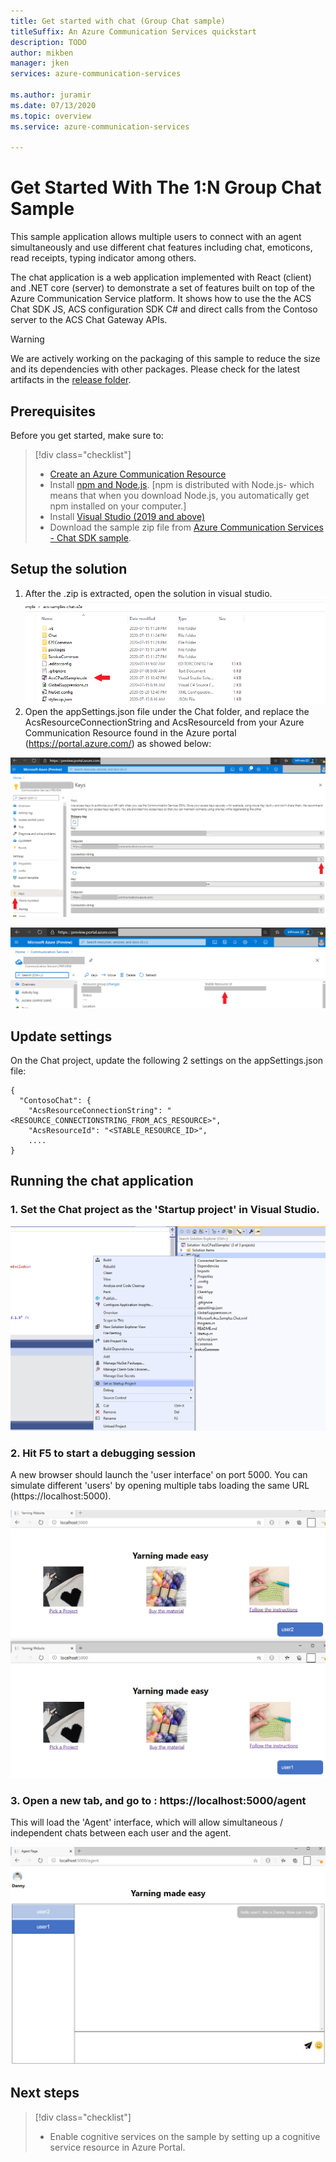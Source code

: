 ```yaml
---
title: Get started with chat (Group Chat sample)
titleSuffix: An Azure Communication Services quickstart
description: TODO
author: mikben    
manager: jken
services: azure-communication-services

ms.author: juramir
ms.date: 07/13/2020
ms.topic: overview
ms.service: azure-communication-services

---
```



# Get Started With The 1:N Group Chat Sample

This sample application allows multiple users to connect with an agent simultaneously and use different chat features including chat, emoticons, read receipts, typing indicator among others.

The chat application is a web application implemented with React (client) and .NET core (server) to demonstrate a set of features built on top of the Azure Communication Service platform. It shows how to use the the ACS Chat SDK JS, ACS configuration SDK C# and direct calls from the Contoso server to the ACS Chat Gateway APIs.   

> [!WARNING]
> We are actively working on the packaging of this sample to reduce the size and its dependencies with other packages. Please check for the latest artifacts in the [release folder](https://github.com/Azure/communication-preview/release).
>



## Prerequisites
Before you get started, make sure to:

> [!div class="checklist"]
> * [Create an Azure Communication Resource](https://review.docs.microsoft.com/en-us/azure/project-spool/quickstarts/create-a-communication-resource?branch=pr-en-us-104477)
> * Install [npm and Node.js](https://nodejs.org). [npm is distributed with Node.js- which means that when you download Node.js, you automatically get npm installed on your computer.]
> * Install [Visual Studio (2019 and above)](https://visualstudio.microsoft.com/vs/)
> * Download the sample zip file from [Azure Communication Services - Chat SDK sample](https://github.com/Azure/communication-preview/releases/download/0.1.147/acs-samples-chat-e2e.zip).


## Setup the solution
1. After the .zip is extracted, open the solution in visual studio.
![SolutionFile](../media/chat-group-sample-4.png)
2. Open the appSettings.json file under the Chat folder, and replace the AcsResourceConnectionString and AcsResourceId from your Azure Communication Resource found in the Azure portal (https://portal.azure.com/) as showed below:


![AcsResourceConnectionString](../media/chat-group-sample-0.png)

![AcsResourceId](../media/chat-group-sample-1.png)

## Update settings
On the Chat project, update the following 2 settings on the appSettings.json file:

```http
{
  "ContosoChat": {
    "AcsResourceConnectionString": "<RESOURCE_CONNECTIONSTRING_FROM_ACS_RESOURCE>",
    "AcsResourceId": "<STABLE_RESOURCE_ID>",
    ....
}
```


## Running the chat application
### 1. Set the Chat project as the 'Startup project' in Visual Studio.
![StartUp](../media/chat-group-sample-5.png) 

### 2. Hit F5 to start a debugging session

A new browser  should launch the 'user interface' on port 5000.
You can simulate different 'users' by opening multiple tabs loading the same URL (https://localhost:5000).


![ClientsScreen](../media/chat-group-sample-2.png)

 
### 3. Open a new tab, and go to : https://localhost:5000/agent
This will load the 'Agent' interface, which will allow simultaneous / independent chats between each user and the agent.


![AgentScreen](../media/chat-group-sample-3.png)



## Next steps

> [!div class="checklist"]
> * Enable cognitive services on the sample by setting up a cognitive service resource in Azure Portal.

